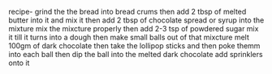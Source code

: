 recipe-
grind the the bread into bread crums
then add 2 tbsp of melted butter into it and mix it
then add 2 tbsp of chocolate spread or syrup into the mixture
mix the mixcture properly then add 2-3 tsp of powdered sugar 
mix it till it turns into a dough
then make small balls out of that mixcture
melt 100gm of dark chocolate 
then take the lollipop sticks and then poke themm into each ball
then dip the ball into the melted dark chocolate 
add sprinklers onto it  
